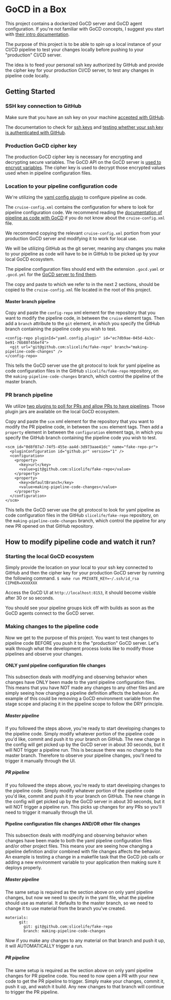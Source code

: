 # GoCD in a Box

This project contains a dockerized GoCD server and GoCD agent configuration. If you're not familiar with GoCD concepts, I suggest you start with [their intro documentation](https://docs.gocd.org/current/introduction/concepts_in_go.html).

The purpose of this project is to be able to spin up a local instance of your CI/CD pipeline to test your changes locally before pushing to your "production" CI/CD server.

The idea is to feed your personal ssh key authorized by GitHub and provide the cipher key for your production CI/CD server, to test any changes in pipeline code locally.

## Getting Started
### SSH key connection to GitHub
Make sure that you have an ssh key on your machine [accepted with GitHub](https://help.github.com/articles/connecting-to-github-with-ssh/).

The documentation to check for [ssh keys](https://help.github.com/articles/connecting-to-github-with-ssh/) and [testing whether your ssh key is authenticated with GitHub](https://help.github.com/articles/testing-your-ssh-connection/).

### Production GoCD cipher key

The production GoCD cipher key is necessary for encrypting and decrypting secure variables. The GoCD API on the GoCD server is [used to encrypt variables](https://api.gocd.org/17.12.0/#encrypt-a-plain-text-value). The cipher key is used to decrypt those encrypted values used when in pipeline configuration files.

### Location to your pipeline configuration code

We're utilizing the [yaml config plugin](https://github.com/tomzo/gocd-yaml-config-plugin) to configure pipeline as code.

The `cruise-config.xml` contains the configuration for where to look for pipeline configuration code. We recommend reading the [documentation of pipeline as code with GoCD](https://docs.gocd.org/current/advanced_usage/pipelines_as_code.html) if you do not know about the `cruise-config.xml` file.

We recommend copying the relevant `cruise-config.xml` portion from your production GoCD server and modifying it to work for local use.

We will be utilizing GitHub as the git server, meaning any changes you make to your pipeline as code will have to be in GitHub to be picked up by your local GoCD ecosystem.

The pipeline configuration files should end with the extension `.gocd.yaml` or `.gocd.yml` for the [GoCD server to find them](https://github.com/tomzo/gocd-yaml-config-plugin#file-pattern).

The copy and paste to which we refer to in the next 2 sections, should be copied to the `cruise-config.xml` file located in the root of this project.

#### Master branch pipeline

Copy and paste the `config-repo` xml element for the repository that you want to modify the pipeline code, in between the `cruise` element tags. Then add a `branch` attribute to the `git` element, in which you specify the GitHub branch containing the pipeline code you wish to test.
```
<config-repo pluginId="yaml.config.plugin" id="ec7db9ae-045d-4a3c-be91-76b88f456ef4">
  <git url="git@github.com:slicelife/fake-repo" branch="making-pipeline-code-changes" />
</config-repo>
```
This tells the GoCD server use the git protocol to look for yaml pipeline as code configuration files in the GitHub `slicelife/fake-repo` repository, on the `making-pipeline-code-changes` branch, which control the pipeline of the master branch.

### PR branch pipeline

We utilize [two plugins to poll for PRs and allow PRs to have pipelines](https://github.com/ashwanthkumar/gocd-build-github-pull-requests). Those plugin jars are available on the local GoCD ecosystem.

Copy and paste the `scm` xml element for the repository that you want to modify the PR pipeline code, in between the `scms` element tags. Then add a `property` element in between the `configuration` element tags, in which you specify the GitHub branch containing the pipeline code you wish to test.
```
<scm id="0d8f07a7-74f5-455e-aa4d-3d973aae41dc" name="fake-repo-pr">
  <pluginConfiguration id="github.pr" version="1" />
  <configuration>
    <property>
      <key>url</key>
      <value>git@github.com:slicelife/fake-repo</value>
    </property>
    <property>
      <key>defaultBranch</key>
      <value>making-pipeline-code-changes</value>
    </property>
  </configuration>
</scm>
```
This tells the GoCD server use the git protocol to look for yaml pipeline as code configuration files in the GitHub `slicelife/fake-repo` repository, on the `making-pipeline-code-changes` branch, which control the pipeline for any new PR opened on that GitHub repository.

## How to modify pipeline code and watch it run?

### Starting the local GoCD ecosystem
Simply provide the location on your local to your ssh key connected to GitHub and then the cipher key for your production GoCD server by running the following command.
`$ make run PRIVATE_KEY=~/.ssh/id_rsa CIPHER=XXXXXXX`

Access the GoCD UI at `http://localhost:8153`, it should become visible after 30 or so seconds.

You should see your pipeline groups kick off with builds as soon as the GoCD agents connect to the GoCD server.

### Making changes to the pipeline code
Now we get to the purpose of this project. You want to test changes to pipeline code BEFORE you push it to the "production" GoCD server. Let's walk through what the development process looks like to modify those pipelines and observe your changes.

#### ONLY yaml pipeline configuration file changes
This subsection deals with modifying and observing behavior when changes have ONLY been made to the yaml pipeline configuration files. This means that you have NOT made any changes to any other files and are simply seeing how changing a pipeline definition affects the behavior. An example of this could be removing a GoCD environment variable from the stage scope and placing it in the pipeline scope to follow the DRY principle.
##### Master pipeline
If you followed the steps above, you're ready to start developing changes to the pipeline code. Simply modify whatever portion of the pipeline code you'd like, commit and push it to your branch on GitHub. The new change in the config will get picked up by the GoCD server in about 30 seconds, but it will NOT trigger a pipeline run. This is because there was no change to the master branch. Therefore to observe your pipeline changes, you'll need to trigger it manually through the UI.
##### PR pipeline
If you followed the steps above, you're ready to start developing changes to the pipeline code. Simply modify whatever portion of the pipeline code you'd like, commit and push it to your branch on GitHub. The new change in the config will get picked up by the GoCD server in about 30 seconds, but it will NOT trigger a pipeline run. This picks up changes for any PRs so you'll need to trigger it manually through the UI.
#### Pipeline configuration file changes AND/OR other file changes
This subsection deals with modifying and observing behavior when changes have been made to both the yaml pipeline configuration files and/or other project files. This means your are seeing how changing a pipeline definition and/or combined with file changes affects the behavior. An example is testing a change in a makefile task that the GoCD job calls or adding a new environment variable to your application then making sure it deploys properly.
##### Master pipeline
The same setup is required as the section above on only yaml pipeline changes, but now we need to specify in the yaml file, what the pipeline should use as material. It defaults to the master branch, so we need to change it to use material from the branch you've created.
```
materials:
      git:
        git: git@github.com:slicelife/fake-repo
        branch: making-pipeline-code-changes
```
Now if you make any changes to any material on that branch and push it up, it will AUTOMATICALLY trigger a run.
##### PR pipeline
The same setup is required as the section above on only yaml pipeline changes for PR pipeline code. You need to now open a PR with your new code to get the PR pipeline to trigger. Simply make your changes, commit it, push it up, and watch it build. Any new changes to that branch will continue to trigger the PR pipeline.
